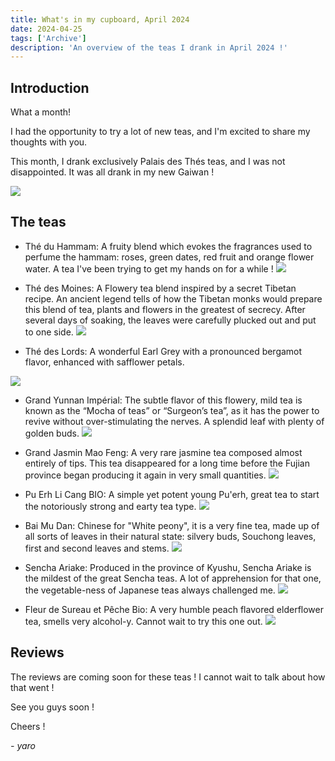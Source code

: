 ```yaml
---
title: What's in my cupboard, April 2024
date: 2024-04-25
tags: ['Archive']
description: 'An overview of the teas I drank in April 2024 !'
---
```

  
## Introduction

What a month!

I had the opportunity to try a lot of new teas, and I'm excited to share my thoughts with you.

This month, I drank exclusively Palais des Thés teas, and I was not disappointed.
It was all drank in my new Gaiwan !


![](https://i.ibb.co/WnjhX2B/Whats-App-Image-2024-04-25-at-17-36-54-caadef59.jpg)

## The teas


- Thé du Hammam:
A fruity blend which evokes the fragrances used to perfume the hammam: roses, green dates, red fruit and orange flower water. A tea I've been trying to get my hands on for a while !
![](https://us.palaisdesthes.com/media/catalog/product/cache/50708da259540eeb20337bcdb367a3c9/8/6/861-42158-rh8x3mmwnv.jpg)

- Thé des Moines:
A Flowery tea blend inspired by a secret Tibetan recipe.
An ancient legend tells of how the Tibetan monks would prepare this blend of tea, plants and flowers in the greatest of secrecy. After several days of soaking, the leaves were carefully plucked out and put to one side.
![](https://lachocolatiere.ch/811-product_detail/the-des-moines-sachet.jpg)

- Thé des Lords:
A wonderful Earl Grey with a pronounced bergamot flavor, enhanced with safflower petals.

![](https://lachocolatiere.ch/828-product_detail/the-des-lords-vrac.jpg)

- Grand Yunnan Impérial:
The subtle flavor of this flowery, mild tea is known as the “Mocha of teas” or “Surgeon’s tea”, as it has the power to revive without over-stimulating the nerves. A splendid leaf with plenty of golden buds.
![](https://us.palaisdesthes.com/media/catalog/product/cache/50708da259540eeb20337bcdb367a3c9/2/2/220-34816-wmr7f3mou6.jpg)

- Grand Jasmin Mao Feng:
A very rare jasmine tea composed almost entirely of tips. This tea disappeared for a long time before the Fujian province began producing it again in very small quantities.
![](https://us.palaisdesthes.com/media/catalog/product/cache/50708da259540eeb20337bcdb367a3c9/2/4/249-35707-bd3y9mplxo.jpg)

- Pu Erh Li Cang BIO:
A simple yet potent young Pu'erh, great tea to start the notoriously strong and earty tea type.
![](https://0db7181a.flyingcdn.com/wp-content/uploads/2023/01/1878_Puerh_Bio-PhotoRoom.png-PhotoRoom.png)

- Bai Mu Dan:
Chinese for "White peony", it is a very fine tea, made up of all sorts of leaves in their natural state: silvery buds, Souchong leaves, first and second leaves and stems.
![](https://www.palaisdesthes.com/media/catalog/product/cache/50708da259540eeb20337bcdb367a3c9/1/9/1940.jpg.webp)

- Sencha Ariake:
Produced in the province of Kyushu, Sencha Ariake is the mildest of the great Sencha teas. A lot of apprehension for that one, the vegetable-ness of Japanese teas always challenged me.
![](https://www.palaisdesthes.com/media/catalog/product/cache/50708da259540eeb20337bcdb367a3c9/3/0/302-35746-ptx0icd86w.jpg)

- Fleur de Sureau et Pêche Bio:
A very humble peach flavored elderflower tea, smells very alcohol-y. Cannot wait to try this one out.
![](https://shop.sinas.online/media/image/cd/a5/32/21870_600x600@2x.jpg)

## Reviews 
The reviews are coming soon for these teas ! I cannot wait to talk about how that went !

See you guys soon !

Cheers !

 *- yaro*